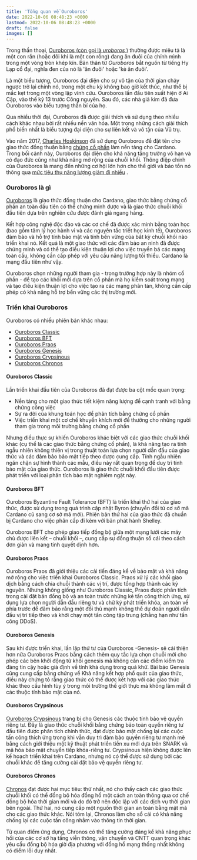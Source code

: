 ```yaml
---
title: 'Tổng quan về Ouroboros'
date: 2022-10-06 08:48:23 +0000
lastmod: 2022-10-06 08:48:23 +0000
draft: false
images: []
---
```


Trong thần thoại, [Ouroboros (còn gọi là *uroboros* )](https://en.wikipedia.org/wiki/Ouroboros) thường được miêu tả là một con rắn (hoặc đôi khi là một con rồng) đang ăn đuôi của chính mình trong một vòng tròn khép kín. Bản thân từ *Ouroboros* bắt nguồn từ tiếng Hy Lạp cổ đại, nghĩa đen của nó là 'ăn đuôi' hoặc 'kẻ ăn đuôi'.

Là một biểu tượng, Ouroboros đại diện cho sự vô tận của thời gian chảy ngược trở lại chính nó, trong một chu kỳ không bao giờ kết thúc, như thể bị mắc kẹt trong một vòng lặp vĩnh cửu. Ouroboros lần đầu tiên xuất hiện ở Ai Cập, vào thế kỷ 13 trước Công nguyên. Sau đó, các nhà giả kim đã đưa Ouroboros vào biểu tượng thần bí của họ.

Qua nhiều thời đại, Ouroboros đã được giải thích và sử dụng theo nhiều cách khác nhau bởi rất nhiều nền văn hóa. Một trong những cách giải thích phổ biến nhất là biểu tượng đại diện cho sự liên kết và vô tận của Vũ trụ.

Vào năm 2017, [Charles Hoskinson](https://en.wikipedia.org/wiki/Charles_Hoskinson) đã sử dụng Ouroboros để đặt tên cho giao thức đồng thuận bằng [chứng cổ phần](https://docs.cardano.org/new-to-cardano/proof-of-stake) làm nền tảng cho Cardano. Trong bối cảnh này, Ouroboros đại diện cho khả năng tăng trưởng vô hạn và có đạo đức cũng như khả năng mở rộng của chuỗi khối. Thông điệp chính của Ouroboros là mang đến những cơ hội lớn hơn cho thế giới và bảo tồn nó thông qua [mức tiêu thụ năng lượng giảm đi nhiều](https://iohk.io/en/blog/posts/2021/08/17/why-they-re-calling-cardano-the-green-blockchain/) .

### Ouroboros là gì

[Ouroboros](https://eprint.iacr.org/2016/889.pdf) là giao thức đồng thuận cho Cardano, giao thức bằng chứng cổ phần an toàn đầu tiên có thể chứng minh được và là giao thức chuỗi khối đầu tiên dựa trên nghiên cứu được đánh giá ngang hàng.

Kết hợp công nghệ độc đáo và các cơ chế đã được xác minh bằng toán học (bao gồm tâm lý học hành vi và các nguyên tắc triết học kinh tế), Ouroboros đảm bảo và hỗ trợ tính bảo mật và tính bền vững của bất kỳ chuỗi khối nào triển khai nó. Kết quả là một giao thức với các đảm bảo an ninh đã được chứng minh và có thể tạo điều kiện thuận lợi cho việc truyền bá các mạng toàn cầu, không cần cấp phép với yêu cầu năng lượng tối thiểu. Cardano là mạng đầu tiên như vậy.

Ouroboros chọn những người tham gia - trong trường hợp này là nhóm cổ phần - để tạo các khối mới dựa trên cổ phần mà họ kiểm soát trong mạng và tạo điều kiện thuận lợi cho việc tạo ra các mạng phân tán, không cần cấp phép có khả năng hỗ trợ bền vững các thị trường mới.

### Triển khai Ouroboros

Ouroboros có nhiều phiên bản khác nhau:

- [Ouroboros Classic](https://iohk.io/en/research/library/papers/ouroborosa-provably-secure-proof-of-stake-blockchain-protocol/)
- [Ouroboros BFT](https://iohk.io/en/research/library/papers/ouroboros-bfta-simple-byzantine-fault-tolerant-consensus-protocol/)
- [Ouroboros Praos](https://iohk.io/en/research/library/papers/ouroboros-praosan-adaptively-securesemi-synchronous-proof-of-stake-protocol/)
- [Ouroboros Genesis](https://iohk.io/en/research/library/papers/ouroboros-genesiscomposable-proof-of-stake-blockchains-with-dynamic-availability/)
- [Ouroboros Crypsinous](https://iohk.io/en/research/library/papers/ouroboros-crypsinousprivacy-preserving-proof-of-stake/)
- [Ouroboros Chronos](https://iohk.io/en/research/library/papers/ouroboros-chronospermissionless-clock-synchronization-via-proof-of-stake/)

#### <a>Ouroboros Classic</a>

Lần triển khai đầu tiên của Ouroboros đã đạt được ba cột mốc quan trọng:

- Nền tảng cho một giao thức tiết kiệm năng lượng để cạnh tranh với bằng chứng công việc
- Sự ra đời của khung toán học để phân tích bằng chứng cổ phần
- Việc triển khai một cơ chế khuyến khích mới để thưởng cho những người tham gia trong môi trường bằng chứng cổ phần

Nhưng điều thực sự khiến Ouroboros khác biệt với các giao thức chuỗi khối khác (cụ thể là các giao thức bằng chứng cổ phần), là khả năng tạo ra tính ngẫu nhiên không thiên vị trong thuật toán lựa chọn người dẫn đầu của giao thức và các đảm bảo bảo mật tiếp theo được cung cấp. Tính ngẫu nhiên ngăn chặn sự hình thành các mẫu, điều này rất quan trọng để duy trì tính bảo mật của giao thức. Ouroboros là giao thức chuỗi khối đầu tiên được phát triển với loại phân tích bảo mật nghiêm ngặt này.

#### Ouroboros BFT

Ouroboros Byzantine Fault Tolerance (BFT) là triển khai thứ hai của giao thức, được sử dụng trong quá trình cập nhật Byron (chuyển đổi từ cơ sở mã Cardano cũ sang cơ sở mã mới). Phiên bản thứ hai của giao thức đã chuẩn bị Cardano cho việc phân cấp đi kèm với bản phát hành Shelley.

Ouroboros BFT cho phép giao tiếp đồng bộ giữa một mạng lưới các máy chủ được liên kết – chuỗi khối –, cung cấp sự đồng thuận sổ cái theo cách đơn giản và mang tính quyết định hơn.

#### <a>Ouroboros Praos</a>

Ouroboros Praos đã giới thiệu các cải tiến đáng kể về bảo mật và khả năng mở rộng cho việc triển khai Ouroboros Classic. Praos xử lý các khối giao dịch bằng cách chia chuỗi thành các vị trí, được tổng hợp thành các kỷ nguyên. Nhưng không giống như Ouroboros Classic, Praos được phân tích trong cài đặt bán đồng bộ và an toàn trước những kẻ tấn công thích ứng, sử dụng lựa chọn người dẫn đầu riêng tư và chữ ký phát triển khóa, an toàn về phía trước để đảm bảo rằng một đối thủ mạnh không thể dự đoán người dẫn đầu vị trí tiếp theo và khởi chạy một tấn công tập trung (chẳng hạn như tấn công DDoS).

#### <a>Ouroboros Genesis</a>

Sau khi được triển khai, lần lặp thứ tư của Ouroboros -Genesis- sẽ cải thiện hơn nữa Ouroboros Praos bằng cách thêm quy tắc lựa chọn chuỗi mới cho phép các bên khởi động từ khối genesis mà không cần các điểm kiểm tra đáng tin cậy hoặc giả định về tính khả dụng trong quá khứ. Bài báo Genesis cũng cung cấp bằng chứng về Khả năng kết hợp phổ quát của giao thức, điều này chứng tỏ rằng giao thức có thể được kết hợp với các giao thức khác theo cấu hình tùy ý trong môi trường thế giới thực mà không làm mất đi các thuộc tính bảo mật của nó.

#### <a>Ouroboros Crypsinous</a>

[Ouroboros Crypsinous](https://iohk.io/en/research/library/papers/ouroboros-crypsinousprivacy-preserving-proof-of-stake/) trang bị cho Genesis các thuộc tính bảo vệ quyền riêng tư. Đây là giao thức chuỗi khối bằng chứng bảo toàn quyền riêng tư đầu tiên được phân tích chính thức, đạt được bảo mật chống lại các cuộc tấn công thích ứng trong khi vẫn duy trì đảm bảo quyền riêng tư mạnh mẽ bằng cách giới thiệu một kỹ thuật phát triển tiền xu mới dựa trên SNARK và mã hóa bảo mật chuyển tiếp khóa-riêng tư. Crypsinous hiện không được lên kế hoạch triển khai trên Cardano, nhưng nó có thể được sử dụng bởi các chuỗi khác để tăng cường cài đặt bảo vệ quyền riêng tư.

#### Ouroboros Chronos

[Chronos](https://iohk.io/en/blog/posts/2021/10/27/ouroboros-chronos-provides-the-first-high-resilience-cryptographic-time-source-based-on-blockchain/) đạt được hai mục tiêu: thứ nhất, nó cho thấy cách các giao thức chuỗi khối có thể đồng bộ hóa đồng hồ một cách an toàn thông qua cơ chế đồng bộ hóa thời gian mới và do đó trở nên độc lập với các dịch vụ thời gian bên ngoài. Thứ hai, nó cung cấp một nguồn thời gian an toàn bằng mật mã cho các giao thức khác. Nói tóm lại, Chronos làm cho sổ cái có khả năng chống lại các cuộc tấn công nhằm vào thông tin thời gian.

Từ quan điểm ứng dụng, Chronos có thể tăng cường đáng kể khả năng phục hồi của các cơ sở hạ tầng viễn thông, vận chuyển và CNTT quan trọng khác yêu cầu đồng bộ hóa giờ địa phương với đồng hồ mạng thống nhất không có điểm lỗi duy nhất.
